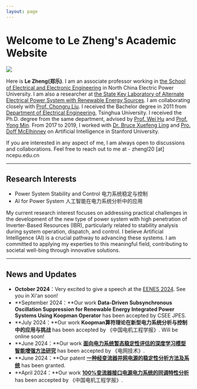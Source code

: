 ```yaml
---
layout: page
---
```


# Welcome to Le Zheng's Academic Website

<img src="https://github.com/LeZhengNCEPU/LeZhengNCEPU.github.io/tree/main/images/lzheng.jpg" class="floatpic">


Here is **Le Zheng(郑乐)**. I am an associate professor working in [the School of Electrical and Electronic Engineering](https://electric.ncepu.edu.cn/) in North China Electric Power University. I am also a researcher at [the State Key Laboratory of Alternate Electrical Power System with Renewable Energy Sources](https://laps.ncepu.edu.cn/). I am collaborating closely with [Prof. Chongru Liu](https://www.liucrgroup.com/). I received the Bachelor degree in 2011 from [Department of Electrical Engineering](https://www.eea.tsinghua.edu.cn/), Tsinghua University. I received the Ph.D. degree from the same department, advised by [Prof. Wei Hu](https://www.eea.tsinghua.edu.cn/faculties/whu.htm) and [Prof. Yong Min](https://www.eea.tsinghua.edu.cn/faculties/ymin.htm). From 2017 to 2019, I worked with [Dr. Bruce Xuefeng Ling](https://biox.stanford.edu/people/bruce-ling) and [Pro. Doff McElhinney](https://med.stanford.edu/profiles/doff-mcelhinney) on Artificial Intelligence in Stanford University. 

If you are interested in any aspect of me, I am always open to discussions and collaborations. Feel free to reach out to me at - zhengl20 [at] ncepu.edu.cn

---

## Research Interests

- Power System Stability and Control 电力系统稳定与控制
- AI for Power System 人工智能在电力系统分析中的应用

My current research interest focuses on addressing practical challenges in the development of the new type of power system with high penetration of Inverter-Based Resources (IBR), particularly related to stability analysis during system operation, dispatch, and control. I believe Artificial Intelligence (AI) is a crucial pathway to advancing these systems. I am committed to applying my experties to this meaningful field, contributing to societal well-bing through innovative solutions.

---

## News and Updates

- **October 2024**：Very excited to give a speech at the [EENES 2024](https://eenes.net/home/111/show/). See you in Xi'an soon!
- **September 2024：**Our work **Data-Driven Subsynchronous Oscillation Suppression for Renewable Energy Integrated Power Systems Using Koopman Operator** has been accepted by CSEE JPES. 
- **July 2024：**Our work **Koopman算符理论在新型电力系统分析与控制中的应用与挑战** has been accepted by 《中国电机工程学报》. Will be online soon!
- **June 2024：**Our work [**面向电力系统暂态稳定性评估的深度学习模型智能增强方法研究**](https://kns.cnki.net/kcms2/article/abstract?v=sKJ9SXrFdEqSiT3UyVdpzr-zwqxijYDjqhFEDUO8CMRkUYrPHxbdzP2KBN3jd4qEnOqdyUwnUW_Ngymke6Ckri9cVDPVywOt-Eht0zomEpHtUZ_eRjRP4OlT-9aJ13rmdPUdyhqHCxMj10sVh0Iqd3WXZFokvtMs3kT2chj-m7VH47k0V1Nxo3AtL0oZc4VP&uniplatform=NZKPT&language=CHS/) has been accepted by 《电网技术》.
- **June 2024：**Our patent [**一种经变流器并网电源的稳定性分析方法及系统**](https://analytics.zhihuiya.com/patent-view/clms?patentId=74e40b2a-159b-4c86-903f-e881e92dc839&shareId=302061B1-453D-6G79-CE25-780751814G94&from=EXPORT&signature=T4SW1yBT9eb0SuFP0L7tr26v8n6g%2FtWVA3bMHjBRemE%3D&expire=94608000&date=20240929T012524Z&version=1.0/) has been granted.
- **April 2024：**Our work [**100%变流器接口电源电力系统的同调特性分析**](https://kns.cnki.net/kcms2/article/abstract?v=sKJ9SXrFdEqhL8tP3Q57jwrcEEIM2-S9-yMy-8R-eWMQIBphz6kyeoac8vgvdbAaBFORietGuAfn2dMjJ-e7mHnNfp2uJqnr1S74iAPnEzxh_-46u-VfvK7XoQlr-kh6Lea3TYQ9lFQcEn7vAn7GbtGEx7zuqpjHj3j310t7laqxiU-BnN9IZKdr5QzIiRWB&uniplatform=NZKPT&language=CHS/) has been accepted by 《中国电机工程学报》.


